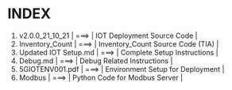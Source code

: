 # INDEX

1. v2.0.0_21_10_21          | ===> | IOT Deployment Source Code |
2. Inventory_Count          | ===> | Inventory_Count Source Code (TIA) |
3. Updated IOT Setup.md     | ===> | Complete Setup Instructions |
4. Debug.md                 | ===> | Debug Related Instructions |
5. 5GIOTENV001.pdf          | ===> | Environment Setup for Deployment |
6. Modbus                   | ===> | Python Code for Modbus Server |
